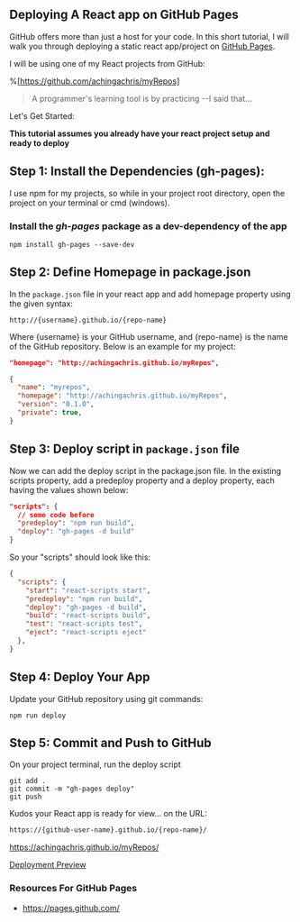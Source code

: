## Deploying A React app on GitHub Pages

GitHub offers more than just a host for your code. In this short tutorial, I will walk you through deploying a static react app/project on  [GitHub Pages](https://pages.github.com/).

I will be using one of my React projects from GitHub:

%[https://github.com/achingachris/myRepos]

>A programmer's learning tool is by practicing     --I said that...

Let's Get Started:

**This tutorial assumes you already have your react project setup and ready to deploy**

## Step 1: Install the Dependencies (gh-pages):

I use npm for my projects, so while in your project root directory, open the project on your terminal or cmd (windows).

### Install the *gh-pages* package as a dev-dependency of the app

```shell
npm install gh-pages --save-dev
```

## Step 2: Define Homepage in package.json

In the `package.json` file in your react app and add homepage property using the given syntax:

```shell
http://{username}.github.io/{repo-name}
```

Where {username} is your GitHub username, and {repo-name} is the name of the GitHub repository. Below is an example for my project:

```JSON
"homepage": "http://achingachris.github.io/myRepos",
```

```JSON
{
  "name": "myrepos",
  "homepage": "http://achingachris.github.io/myRepos",
  "version": "0.1.0",
  "private": true,
}
```

## Step 3: Deploy script in `package.json` file

Now we can add the deploy script in the package.json file. In the existing scripts property, add a predeploy property and a deploy property, each having the values shown below:

```JSON
"scripts": {
  // some code before
  "predeploy": "npm run build",
  "deploy": "gh-pages -d build"
}
```

So your "scripts" should look like this:

```JSON
{
  "scripts": {
    "start": "react-scripts start",
    "predeploy": "npm run build",
    "deploy": "gh-pages -d build",
    "build": "react-scripts build",
    "test": "react-scripts test",
    "eject": "react-scripts eject"
  },
}
```

## Step 4: Deploy Your App
Update your GitHub repository using git commands:

```shell
npm run deploy
```

## Step 5: Commit and Push to GitHub

On your project terminal, run the deploy script

```shell
git add .
git commit -m "gh-pages deploy"
git push
```

Kudos your React app is ready for view... on  the URL: 

```txt
https://{github-user-name}.github.io/{repo-name}/
```

https://achingachris.github.io/myRepos/

[Deployment Preview](https://achingachris.github.io/myRepos/)

### Resources For GitHub Pages

- https://pages.github.com/






